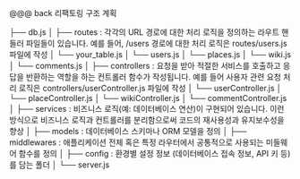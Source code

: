 @@@ back 리팩토링 구조 계획

├── db.js
│
├── routes : 각각의 URL 경로에 대한 처리 로직을 정의하는 라우트 핸들러 파일들이 있습니다. 예를 들어, /users 경로에 대한 처리 로직은 routes/users.js 파일에 작성
│   └── your_table.js
│   └── users.js
│   └── places.js
│   └── wiki.js
│   └── comments.js
│
├── controllers : 요청을 받아 적절한 서비스를 호출하고 응답을 반환하는 역할을 하는 컨트롤러 함수가 작성됩니다. 예를 들어 사용자 관련 요청 처리 로직은 controllers/userController.js 파일에 작성
│   └── userController.js
│   └── placeController.js
│   └── wikiController.js
│   └── commentController.js
│
├── services : 비즈니스 로직(예: 데이터베이스 연산)이 구현되어 있습니다. 이런 방식으로 비즈니스 로직과 컨트롤러를 분리함으로써 코드의 재사용성과 유지보수성을 향상
│
├── models : 데이터베이스 스키마나 ORM 모델을 정의
│
├── middlewares : 애플리케이션 전체 혹은 특정 라우터에서 공통적으로 사용되는 미들웨어 함수를 정의
│
├── config : 환경별 설정 정보 (데이터베이스 접속 정보, API 키 등)를 담는 폴더
│
└── server.js
